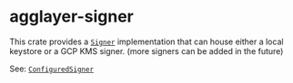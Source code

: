 # agglayer-signer

This crate provides a [`Signer`](trait@ethers::signers::Signer)
implementation that can house either a local keystore or a GCP KMS signer.
(more signers can be added in the future)

See: [`ConfiguredSigner`](enum@ConfiguredSigner)
